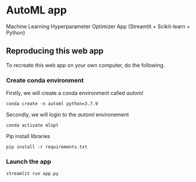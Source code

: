 # AutoML app

Machine Learning Hyperparameter Optimizer App (Streamlit + Scikit-learn + Python)

## Reproducing this web app
To recreate this web app on your own computer, do the following.

### Create conda environment
Firstly, we will create a conda environment called *automl*
```
conda create -n automl python=3.7.9
```
Secondly, we will login to the *automl* environement
```
conda activate mlopt
```

Pip install libraries
```
pip install -r requirements.txt
```

###  Launch the app

```
streamlit run app.py
```
